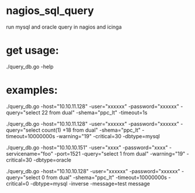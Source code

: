 # nagios_sql_query
run mysql and oracle query in nagios and icinga

# get usage:

./query_db.go -help


# examples:

./query_db.go -host="10.10.11.128" -user="xxxxxx" -password="xxxxxx" -query="select 22 from dual" -shema="ppc_lt" -timeout=1s

./query_db.go -host="10.10.11.128" -user="xxxxxx" -password="xxxxxx" -query="select count(1) +18 from dual" -shema="ppc_lt" -timeout=10000000s -warning="19" -critical=30 -dbtype=mysql

./query_db.go -host="10.10.10.151" -user="xxxx" -password="xxxx" -servicename="foo" -port=1521 -query="select 1 from dual" -warning="19" -critical=30 -dbtype=oracle

./query_db.go -host="10.10.10.128" -user="xxxxxx" -password="xxxxxx" -query="select 0 from dual" -shema="ppc_lt" -timeout=10000000s  -critical=0 -dbtype=mysql -inverse -message=test message
